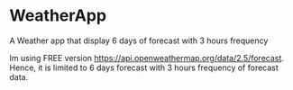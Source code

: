 # WeatherApp
A Weather app that display 6 days of forecast with 3 hours frequency


Im using FREE version https://api.openweathermap.org/data/2.5/forecast. Hence, it is limited to 6 days forecast with 3 hours frequency of forecast data.
